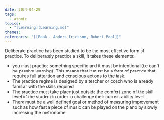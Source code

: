 ```yaml
---  
date: 2024-04-29  
tags:  
  - atomic  
topics:  
  - "[Learning](Learning.md)"  
themes:   
references: "[[Peak - Anders Ericsson, Robert Pool]]"  
---  
```

  
Deliberate practice has been studied to be the most effective form of practice. To deliberately practice a skill, it takes these elements:  
- you must practice something specific and it must be intentional (i.e can't be passive learning). This means that it must be a form of practice that requires full attention and conscious actions to the task.  
- The practice regime is designed by a teacher or coach who is already familiar with the skills required  
- The practice must take place just outside the comfort zone of the skill level of the student in order to challenge their current ability level  
- There must be a well defined goal or method of measuring improvement such as how fast a piece of music can be played on the piano by slowly increasing the metronome